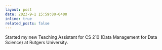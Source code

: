 ```yaml
---
layout: post
date: 2023-9-1 15:59:00-0400
inline: true
related_posts: false
---
```


Started my new Teaching Assistant for CS 210 (Data Management for Data Science) at Rutgers University.
